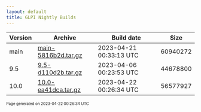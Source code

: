 ```yaml
---
layout: default
title: GLPI Nightly Builds
---
```


Version|Archive|Build date|Size
---|---|---|---
main|[main-5816b2d.tar.gz](main-5816b2d.tar.gz)|2023-04-21 00:33:13 UTC|60940272
9.5|[9.5-d110d2b.tar.gz](9.5-d110d2b.tar.gz)|2023-04-06 00:23:53 UTC|44678800
10.0|[10.0-ea41dca.tar.gz](10.0-ea41dca.tar.gz)|2023-04-22 00:26:34 UTC|56577927

<font size="1">Page generated on 2023-04-22 00:26:34 UTC</font>

